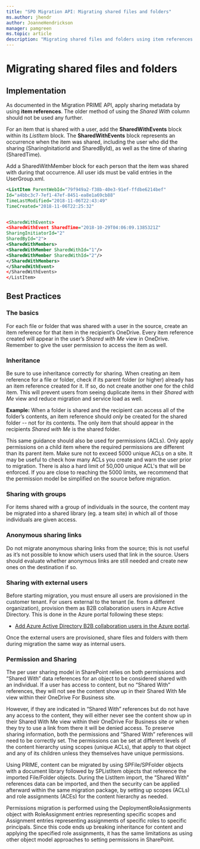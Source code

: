 ```yaml
---
title: "SPO Migration API: Migrating shared files and folders"
ms.author: jhendr
author: JoanneHendrickson
manager: pamgreen
ms.topic: article
description: "Migrating shared files and folders using item references."
--- 
```



# Migrating shared files and folders

## Implementation

As documented in the Migration PRIME API, apply sharing metadata by using **item references**.  The older method of using the *Shared With* column should not be used any further.

For an item that is shared with a user, add the **SharedWithEvents** block within its *ListItem* block. The **SharedWithEvents** block represents an occurrence when the item was shared, including the user who did the sharing (SharingInitatiorId and SharedById), as well as the time of sharing (SharedTime). 

Add a SharedWithMember block for each person that the item was shared with during that occurrence.  All user ids must be valid entries in the UserGroup.xml.

```XML
<ListItem ParentWebId="79f949a2-f38b-40e3-91ef-ffdbe6214bef" 
Id="a4bbc3c7-7ef1-47ef-8451-ea8e1a69cb88" 
TimeLastModified="2018-11-06T22:43:49" 
TimeCreated="2018-11-06T22:25:32" 


<SharedWithEvents> 
<SharedWithEvent SharedTime="2018-10-29T04:06:09.1385321Z" 
SharingInitiatorId="2" 
SharedById="2"> 
<SharedWithMembers> 
<SharedWithMember SharedWithId="1"/> 
<SharedWithMember SharedWithId="2"/> 
</SharedWithMembers> 
</SharedWithEvent> 
</SharedWithEvents> 
</ListItem> 

```
## Best Practices
### The basics
For each file or folder that was shared with a user in the source, create an item reference for that item in the recipient’s OneDrive. Every item reference created will appear in the user’s *Shared with Me* view in OneDrive. Remember to give the user permission to access the item as well.

### Inheritance
Be sure to use inheritance correctly for sharing. When creating an item reference for a file or folder, check if its parent folder (or higher) already has an item reference created for it. If so, do not create another one for the child item. This will prevent users from seeing duplicate items in their *Shared with Me* view and reduce migration and service load as well. 

**Example:** When a folder is shared and the recipient can access all of the folder’s contents, an item reference should *only* be created for the shared folder -- not for its contents. The only item that should appear in the recipients *Shared with Me* is the shared folder.

This same guidance should also be used for permissions (ACLs). Only apply permissions on a child item where the required permissions are different than its parent item. Make sure not to exceed 5000 unique ACLs on a site.  It may be useful to check how many ACLs you create and warn the user prior to migration. There is also a hard limit of 50,000 unique ACL's that will be enforced. If you are close to reaching the 5000 limits, we recommend that the permission model be simplified on the source before migration.

### Sharing with groups
For items shared with a group of individuals in the source, the content may be migrated into a shared library (eg. a team site) in which all of those individuals are given access.

### Anonymous sharing links
Do not migrate anonymous sharing links from the source; this is not useful as it’s not possible to know which users used that link in the source. Users should evaluate whether anonymous links are still needed and create new ones on the destination if so.

### Sharing with external users
Before starting migration, you must ensure all users are provisioned in the customer tenant. For users external to the tenant (ie. from a different organization), provision them as B2B collaboration users in Azure Active Directory. This is done in the Azure portal following these steps: 

- [Add Azure Active Directory B2B collaboration users in the Azure portal](https://docs.microsoft.com/en-us/azure/active-directory/b2b/add-users-administrator). 

Once the external users are provisioned, share files and folders with them during migration the same way as internal users.

### Permission and Sharing
The per user sharing model in SharePoint relies on both permissions and “Shared With” data references for an object to be considered shared with an individual. If a user has access to content, but no “Shared With” references, they will not see the content show up in their Shared With Me view within their OneDrive For Business site.

However, if they are indicated in “Shared With” references but do not have any access to the content, they will either never see the content show up in their Shared With Me view within their OneDrive For Business site or when they try to use a link from there it will be denied access. To preserve sharing information, both the permissions and “Shared With” references will need to be correctly set. The permissions can be set at different levels of the content hierarchy using scopes (unique ACLs), that apply to that object and any of its children unless they themselves have unique permissions.

Using PRIME, content can be migrated by using SPFile/SPFolder objects with a document library followed by SPListItem objects that reference the imported File/Folder objects. During the ListItem import, the “Shared With” references data can be imported, and then the security can be applied afterward within the same migration package, by setting up scopes (ACLs) and role assignments (ACEs) for the content hierarchy as needed. 

Permissions migration is performed using the DeploymentRoleAssignments object with RoleAssignment entries representing specific scopes and Assignment entries representing assignments of specific roles to specific principals. Since this code ends up breaking inheritance for content and applying the specified role assignments, it has the same limitations as using other object model approaches to setting permissions in SharePoint.
